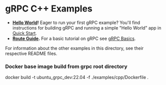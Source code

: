 # gRPC C++ Examples

- **[Hello World][]!** Eager to run your first gRPC example? You'll find
  instructions for building gRPC and running a simple "Hello World" app in [Quick Start][].
- **[Route Guide][].** For a basic tutorial on gRPC see [gRPC Basics][].

For information about the other examples in this directory, see their respective
README files.

[gRPC Basics]: https://grpc.io/docs/languages/cpp/basics
[Hello World]: helloworld
[Quick Start]: https://grpc.io/docs/languages/cpp/quickstart
[Route Guide]: route_guide

### Docker base image build from grpc root directory
docker build -t ubuntu_grpc_dev:22.04 -f ./examples/cpp/Dockerfile .

